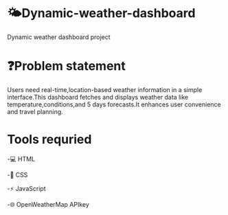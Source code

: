 # 🌤️Dynamic-weather-dashboard
Dynamic weather dashboard project
# ❓Problem statement
Users need real-time,location-based weather information in a simple interface.This dashboard fetches and displays weather data like temperature,conditions,and 5 days forecasts.It enhances user convenience and travel planning.
#  Tools requried
  -💻 HTML
  
  -🎨 CSS
  
  -⚡ JavaScript
  
  -🌐 OpenWeatherMap APIkey
 
 

